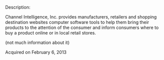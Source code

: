 Description:

Channel Intelligence, Inc. provides manufacturers, retailers and shopping destination websites computer software tools to help them bring their products to the attention of the consumer and inform consumers where to buy a product online or in local retail stores.

(not much information about it)

Acquired on February 6, 2013